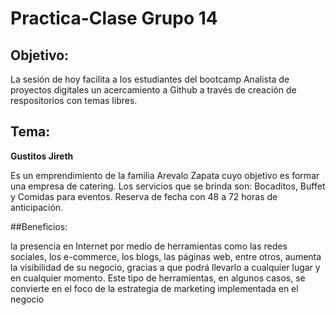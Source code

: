 # Practica-Clase Grupo 14

## Objetivo:

La sesión de hoy facilita a los estudiantes del bootcamp Analista de proyectos digitales un acercamiento a Github a través de creación de respositorios con temas libres.

## Tema:

**Gustitos Jireth**

Es un emprendimiento de la familia Arevalo Zapata cuyo objetivo es formar una empresa de catering.
Los servicios que se brinda son: Bocaditos, Buffet y Comidas para eventos.
Reserva de fecha con 48 a 72 horas de anticipación.

##Beneficios:

la presencia en Internet por medio de herramientas como las redes sociales, los e-commerce, los blogs, las páginas web, entre otros, aumenta la visibilidad de su negocio, gracias a que podrá llevarlo a cualquier lugar y en cualquier momento. Este tipo de herramientas, en algunos casos, se convierte en el foco de la estrategia de marketing implementada en el negocio
